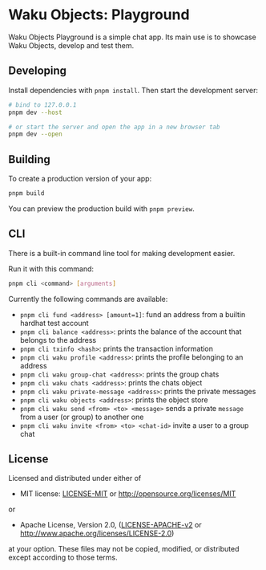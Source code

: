 # Waku Objects: Playground

Waku Objects Playground is a simple chat app. Its main use is to showcase Waku Objects, develop and test them.

## Developing

Install dependencies with `pnpm install`. Then start the development server:

```bash
# bind to 127.0.0.1
pnpm dev --host

# or start the server and open the app in a new browser tab
pnpm dev --open
```

## Building

To create a production version of your app:

```bash
pnpm build
```

You can preview the production build with `pnpm preview`.

## CLI

There is a built-in command line tool for making development easier.

Run it with this command:

```bash
pnpm cli <command> [arguments]
```

Currently the following commands are available:

- `pnpm cli fund <address> [amount=1]`: fund an address from a builtin hardhat test account
- `pnpm cli balance <address>`: prints the balance of the account that belongs to the address
- `pnpm cli txinfo <hash>`: prints the transaction information
- `pnpm cli waku profile <address>`: prints the profile belonging to an address
- `pnpm cli waku group-chat <address>`: prints the group chats
- `pnpm cli waku chats <address>`: prints the chats object
- `pnpm cli waku private-message <address>`: prints the private messages
- `pnpm cli waku objects <address>`: prints the object store
- `pnpm cli waku send <from> <to> <message>` sends a private `message` from a user (or group) to another one
- `pnpm cli waku invite <from> <to> <chat-id>` invite a user to a group chat

## License

Licensed and distributed under either of

- MIT license: [LICENSE-MIT](https://github.com/waku-org/js-waku/blob/master/LICENSE-MIT) or http://opensource.org/licenses/MIT

or

- Apache License, Version 2.0, ([LICENSE-APACHE-v2](https://github.com/waku-org/js-waku/blob/master/LICENSE-APACHE-v2) or http://www.apache.org/licenses/LICENSE-2.0)

at your option. These files may not be copied, modified, or distributed except according to those terms.
